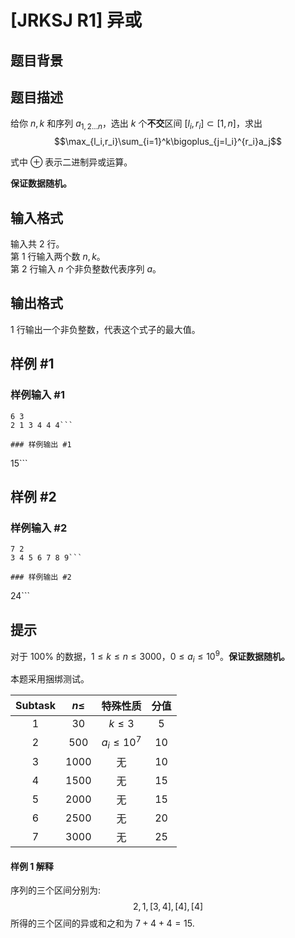 # [JRKSJ R1] 异或

## 题目背景



## 题目描述

给你 $n,k$ 和序列 $a_{1,2\dots n}$，选出 $k$ 个**不交**区间 $[l_i,r_i]\subset[1,n]$，求出
$$\max_{l_i,r_i}\sum_{i=1}^k\bigoplus_{j=l_i}^{r_i}a_j$$

式中 $\oplus$ 表示二进制异或运算。

**保证数据随机。**

## 输入格式

输入共 $2$ 行。\
第 $1$ 行输入两个数 $n,k$。\
第 $2$ 行输入 $n$ 个非负整数代表序列 $a$。

## 输出格式

$1$ 行输出一个非负整数，代表这个式子的最大值。

## 样例 #1

### 样例输入 #1
```
6 3
2 1 3 4 4 4```

### 样例输出 #1

```
15```

## 样例 #2

### 样例输入 #2
```
7 2
3 4 5 6 7 8 9```

### 样例输出 #2

```
24```

## 提示

对于 $100\%$ 的数据，$1\le k\le n\le 3000$，$0\le a_i\le 10^{9}$。**保证数据随机。**

本题采用捆绑测试。

| $\text{Subtask}$ | $n\le$ | 特殊性质 | 分值 |
| :----------: | :----------: | :----------: | :----------: |
| $1$ | $30$ | $k\le3$ | $5$ |
| $2$ | $500$ | $a_i\le10^7$|  $10$ |
| $3$ | $1000$ | 无 |  $10$ |
| $4$ | $1500$ | 无 |  $15$ |
| $5$ | $2000$ | 无 |  $15$ |
| $6$ | $2500$ | 无 | $20$ |
| $7$ | $3000$ |  无|  $25$ |
#### 样例 1 解释
序列的三个区间分别为:
$$2,1,[3,4],[4],[4]$$
所得的三个区间的异或和之和为 $7+4+4=15$.

